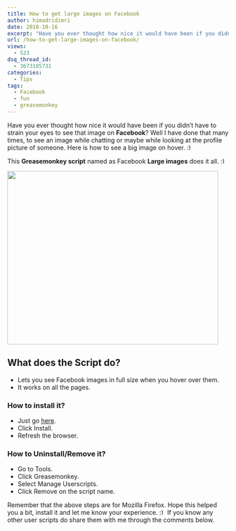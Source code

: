 ```yaml
---
title: How to get large images on Facebook
author: himadridimri
date: 2010-10-16
excerpt: "Have you ever thought how nice it would have been if you didn't have to strain your eyes to see that image on Facebook? Well I have done that many times, to see an image while chatting or maybe while looking at the profile picture of someone. Here is how to see a big image on hover. :)"
url: /how-to-get-large-images-on-facebook/
views:
  - 523
dsq_thread_id:
  - 3673185731
categories:
  - Tips
tags:
  - Facebook
  - fun
  - greasemonkey
---
```

Have you ever thought how nice it would have been if you didn&#8217;t have to strain your eyes to see that image on **Facebook**? Well I have done that many times, to see an image while chatting or maybe while looking at the profile picture of someone. Here is how to see a big image on hover. <img src="http://devilsworkshop.org/wp-includes/images/smilies/simple-smile.png" alt=":)" class="wp-smiley" style="height: 1em; max-height: 1em;" />

This **Greasemonkey script** named as Facebook **Large images** does it all. <img src="http://devilsworkshop.org/wp-includes/images/smilies/simple-smile.png" alt=":)" class="wp-smiley" style="height: 1em; max-height: 1em;" />

<a href="http://fbknol.com/how-to-get-large-images-on-facebook/itgirl-3/" onclick="_gaq.push(['_trackEvent', 'outbound-article', 'http://fbknol.com/how-to-get-large-images-on-facebook/itgirl-3/', '']);" rel="attachment wp-att-3263"><img class="alignnone size-full  wp-image-53662" src="http://cdn.devilsworkshop.org/files/2010/10/itgirl2.png" alt="" width="480" height="395" /></a>

## What does the Script do?

  * Lets you see Facebook images in full size when you hover over them.
  * It works on all the pages.

### How to install it?

  * Just go <a href="http://userscripts.org/scripts/show/42481" onclick="_gaq.push(['_trackEvent', 'outbound-article', 'http://userscripts.org/scripts/show/42481', 'here']);" >here</a>.
  * Click Install.
  * Refresh the browser.

### How to Uninstall/Remove it?

  * Go to Tools.
  * Click Greasemonkey.
  * Select Manage Userscripts.
  * Click Remove on the script name.

Remember that the above steps are for Mozilla Firefox. Hope this helped you a bit, install it and let me know your experience. <img src="http://devilsworkshop.org/wp-includes/images/smilies/simple-smile.png" alt=":)" class="wp-smiley" style="height: 1em; max-height: 1em;" /> If you know any other user scripts do share them with me through the comments below.
